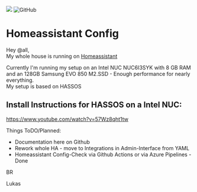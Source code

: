 ![](https://github.com/outrun0506/homeassistant-config/workflows/Home%20Assistant%20CI/badge.svg) ![GitHub](https://img.shields.io/github/license/outrun0506/homeassistant-config?style=flat-square)
# Homeassistant Config

Hey @all,\
My whole house is running on [Homeassistant](<https://www.home-assistant.io/>)

Currently I'm running my setup on an Intel NUC NUC6I3SYK with 8 GB RAM and an 128GB Samsung EVO 850 M2.SSD - Enough performance for nearly everything.\
My setup is based on HASSOS

## Install Instructions for HASSOS on a Intel NUC:

<https://www.youtube.com/watch?v=57Wz8qht1tw>

Things ToDO/Planned:

- Documentation here on Github
- Rework whole HA - move to Integrations in Admin-Interface from YAML
- Homeassistant Config-Check via Gíthub Actions or via Azure Pipelines - Done

BR

Lukas
